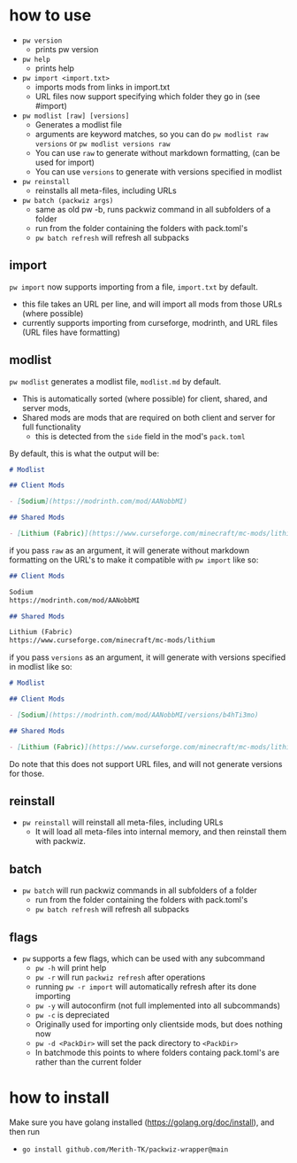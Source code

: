 # how to use

- `pw version`
  - prints pw version
- `pw help`
  - prints help
- `pw import <import.txt>`
  - imports mods from links in import.txt
  - URL files now support specifying which folder they go in (see #import)
- `pw modlist [raw] [versions]`
  - Generates a modlist file
  - arguments are keyword matches, so you can do `pw modlist raw versions` or `pw modlist versions raw`
  - You can use `raw` to generate without markdown formatting, (can be used for import)
  - You can use `versions` to generate with versions specified in modlist
- `pw reinstall`
  - reinstalls all meta-files, including URLs
- `pw batch (packwiz args)`
  - same as old pw -b, runs packwiz command in all subfolders of a folder
  - run from the folder containing the folders with pack.toml's
  - `pw batch refresh` will refresh all subpacks

## import

`pw import` now supports importing from a file, `import.txt` by default.

- this file takes an URL per line, and will import all mods from those URLs (where possible)
- currently supports importing from curseforge, modrinth, and URL files (URL files have formatting)

## modlist

`pw modlist` generates a modlist file, `modlist.md` by default.

- This is automatically sorted (where possible) for client, shared, and server mods,
- Shared mods are mods that are required on both client and server for full functionality
  - this is detected from the `side` field in the mod's `pack.toml`

By default, this is what the output will be:

```markdown
# Modlist

## Client Mods

- [Sodium](https://modrinth.com/mod/AANobbMI)

## Shared Mods

- [Lithium (Fabric)](https://www.curseforge.com/minecraft/mc-mods/lithium)
```

if you pass `raw` as an argument, it will generate without markdown formatting on the URL's to make it compatible with `pw import` like so:

```markdown
## Client Mods

Sodium
https://modrinth.com/mod/AANobbMI

## Shared Mods

Lithium (Fabric)
https://www.curseforge.com/minecraft/mc-mods/lithium
```

if you pass `versions` as an argument, it will generate with versions specified in modlist like so:

```markdown
# Modlist

## Client Mods

- [Sodium](https://modrinth.com/mod/AANobbMI/versions/b4hTi3mo)

## Shared Mods

- [Lithium (Fabric)](https://www.curseforge.com/minecraft/mc-mods/lithium/files/4439705)
```

Do note that this does not support URL files, and will not generate versions for those.

## reinstall

- `pw reinstall` will reinstall all meta-files, including URLs
  - It will load all meta-files into internal memory, and then reinstall them with packwiz.

## batch

- `pw batch` will run packwiz commands in all subfolders of a folder
  - run from the folder containing the folders with pack.toml's
  - `pw batch refresh` will refresh all subpacks

## flags

- `pw` supports a few flags, which can be used with any subcommand
  - `pw -h` will print help
  - `pw -r` will run `packwiz refresh` after operations
  - running `pw -r import` will automatically refresh after its done importing
  - `pw -y` will autoconfirm (not full implemented into all subcommands)
  - `pw -c` is depreciated
  - Originally used for importing only clientside mods, but does nothing now
  - `pw -d <PackDir>` will set the pack directory to `<PackDir>`
  - In batchmode this points to where folders containg pack.toml's are rather than the current folder

# how to install

Make sure you have golang installed (https://golang.org/doc/install),
and then run

- `go install github.com/Merith-TK/packwiz-wrapper@main`
